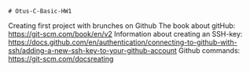     # Otus-C-Basic-HW1
Creating first project with brunches on Github
The book about gitHub: 
https://git-scm.com/book/en/v2 
Information about creating an SSH-key: 
https://docs.github.com/en/authentication/connecting-to-github-with-ssh/adding-a-new-ssh-key-to-your-github-account 
Github commands: 
https://git-scm.com/docsreating
